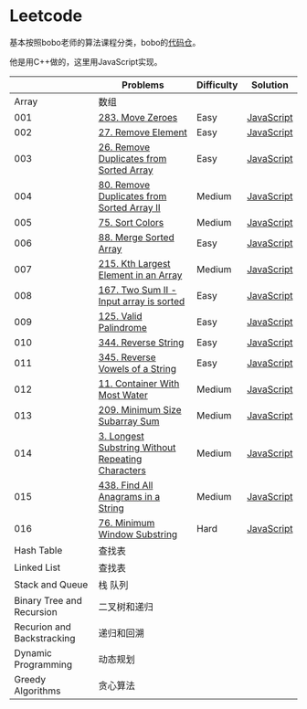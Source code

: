 # Leetcode

基本按照bobo老师的算法课程分类，bobo的[代码仓](https://github.com/liuyubobobo/Play-with-Algorithm-Interview)。

他是用C++做的，这里用JavaScript实现。

|  | Problems | Difficulty | Solution |
|----|----------|-----------|------|
| Array  | 数组  |  | 
| 001  | [283. Move Zeroes](https://leetcode.com/problems/move-zeroes/)  | Easy | [JavaScript](./code/lc1.java)
| 002  | [27. Remove Element](https://leetcode.com/problems/remove-element/)  | Easy | [JavaScript](./code/lc1.java)
| 003  | [26. Remove Duplicates from Sorted Array](https://leetcode.com/problems/remove-duplicates-from-sorted-array/)  | Easy | [JavaScript](./code/lc1.java)
| 004  | [80. Remove Duplicates from Sorted Array II](https://leetcode.com/problems/remove-duplicates-from-sorted-array-ii/)  | Medium | [JavaScript](./code/lc1.java)
| 005  | [75. Sort Colors](https://leetcode.com/problems/sort-colors/)  | Medium | [JavaScript](./code/lc1.java)
| 006  | [88. Merge Sorted Array](https://leetcode.com/problems/merge-sorted-array/)  | Easy | [JavaScript](./code/lc1.java)
| 007  | [215. Kth Largest Element in an Array](https://leetcode.com/problems/kth-largest-element-in-an-array/)  | Medium | [JavaScript](./code/lc1.java)
| 008  | [167. Two Sum II - Input array is sorted](https://leetcode.com/problems/two-sum-ii-input-array-is-sorted/)  | Easy | [JavaScript](./code/lc1.java)
| 009  | [125. Valid Palindrome](https://leetcode.com/problems/valid-palindrome/)  | Easy | [JavaScript](./code/lc1.java)
| 010  | [344. Reverse String](https://leetcode.com/problems/reverse-string/)  | Easy | [JavaScript](./code/lc1.java)
| 011  | [345. Reverse Vowels of a String](https://leetcode.com/problems/reverse-vowels-of-a-string/)  | Easy | [JavaScript](./code/lc1.java)
| 012  | [11. Container With Most Water](https://leetcode.com/problems/container-with-most-water/)  | Medium | [JavaScript](./code/lc1.java)
| 013  | [209. Minimum Size Subarray Sum](https://leetcode.com/problems/minimum-size-subarray-sum/)  | Medium | [JavaScript](./code/lc1.java)
| 014  | [3. Longest Substring Without Repeating Characters](https://leetcode.com/problems/longest-substring-without-repeating-characters/)  | Medium | [JavaScript](./code/lc1.java)
| 015  | [438. Find All Anagrams in a String](https://leetcode.com/problems/find-all-anagrams-in-a-string/)  | Medium | [JavaScript](./code/lc1.java)
| 016  | [76. Minimum Window Substring](https://leetcode.com/problems/minimum-window-substring/)  | Hard | [JavaScript](./code/lc1.java)
| Hash Table  | 查找表  |  | 
| Linked List  | 查找表  |  | 
| Stack and Queue  | 栈 队列  |  | 
| Binary Tree and Recursion  | 二叉树和递归  |  | 
| Recurion and Backstracking  | 递归和回溯  |  | 
| Dynamic Programming  | 动态规划  |  | 
| Greedy Algorithms  | 贪心算法  |  | 
